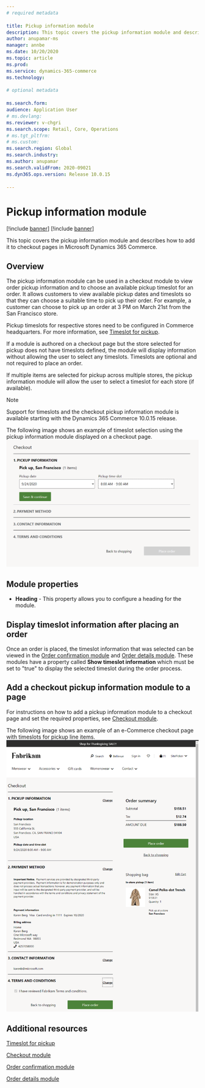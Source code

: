 ```yaml
---
# required metadata

title: Pickup information module
description: This topic covers the pickup information module and describes how to add it to checkout pages in Microsoft Dynamics 365 Commerce.
author: anupamar-ms
manager: annbe
ms.date: 10/20/2020
ms.topic: article
ms.prod: 
ms.service: dynamics-365-commerce
ms.technology: 

# optional metadata

ms.search.form:  
audience: Application User
# ms.devlang: 
ms.reviewer: v-chgri
ms.search.scope: Retail, Core, Operations
# ms.tgt_pltfrm: 
# ms.custom: 
ms.search.region: Global
ms.search.industry: 
ms.author: anupamar
ms.search.validFrom: 2020-09021
ms.dyn365.ops.version: Release 10.0.15

---
```


# Pickup information module

[!include [banner](includes/banner.md)]
[!include [banner](includes/preview-banner.md)]

This topic covers the pickup information module and describes how to add it to checkout pages in Microsoft Dynamics 365 Commerce.

## Overview

The pickup information module can be used in a checkout module to view order pickup information and to choose an available pickup timeslot for an order. It allows customers to view available pickup dates and timeslots so that they can choose a suitable time to pick up their order. For example, a customer can choose to pick up an order at 3 PM on March 21st from the San Francisco store. 

Pickup timeslots for respective stores need to be configured in Commerce headquarters. For more information, see [Timeslot for pickup](./dev-itpro/pickup-timeslots.md).

If a module is authored on a checkout page but the store selected for pickup does not have timeslots defined, the module will display information without allowing the user to select any timeslots. Timeslots are optional and not required to place an order.

If multiple items are selected for pickup across multiple stores, the pickup information module will allow the user to select a timeslot for each store (if available).

> [!NOTE]
> Support for timeslots and the checkout pickup information module is available starting with the Dynamics 365 Commerce 10.0.15 release.

The following image shows an example of timeslot selection using the pickup information module displayed on a checkout page.
![Example of a pickup information module displayed on a checkout page](./dev-itpro/media/Curbside_timeslot_eCommerce.PNG)

## Module properties

- **Heading** - This property allows you to configure a heading for the module.

## Display timeslot information after placing an order

Once an order is placed, the timeslot information that was selected can be viewed in the [Order confirmation module](order-confirmation-module.md) and [Order details module](account-management.md#order-details-page). These modules have a property called **Show timeslot information** which must be set to "true" to display the selected timeslot during the order process.

## Add a checkout pickup information module to a page

For instructions on how to add a pickup information module to a checkout page and set the required properties, see [Checkout module](add-checkout-module.md).

The following image shows an example of an e-Commerce checkout page with timeslots for pickup line items.
![Example of an e-Commerce checkout page with timeslots for pickup line items](./dev-itpro/media/Curbside_timeslot_eCommerce_checkoutsummary.PNG)

## Additional resources

[Timeslot for pickup](./dev-itpro/pickup-timeslots.md)

[Checkout module](add-checkout-module.md)

[Order confirmation module](order-confirmation-module.md) 

[Order details module](account-management.md)
